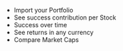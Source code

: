 - Import your Portfolio
- See success contribution per Stock
- Success over time
- See returns in any currency
- Compare Market Caps
